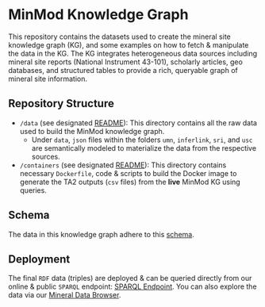 # MinMod Knowledge Graph

This repository contains the datasets used to create the mineral site knowledge graph (KG), and some examples on how to fetch & manipulate the data in the KG. The KG integrates heterogeneous data sources including mineral site reports (National Instrument 43-101), scholarly articles, geo databases, and structured tables to provide a rich, queryable graph of mineral site information.

## Repository Structure

- `/data` (see designated [README](https://github.com/DARPA-CRITICALMAAS/ta2-minmod-data/tree/main/data#readme)): This directory contains all the raw data used to build the MinMod knowledge graph.
  - Under `data`, `json` files within the folders `umn`, `inferlink`, `sri`, and `usc` are semantically modeled to materialize the data from the respective sources.
  <!-- - `/sandbox` (see designated [README](https://github.com/DARPA-CRITICALMAAS/ta2-minmod-data/tree/main/sandbox#readme)): This directory holds the "sandbox", a `jupyter notebook` with a collection of example `SPARQL` queries & `python` code to manipulate the KG data & to build **Grade & Tonnage models** & interactively navigate the results! -->
- `/containers` (see designated [README](https://github.com/DARPA-CRITICALMAAS/ta2-minmod-data/tree/main/containers#readme)): This directory contains necessary `Dockerfile`, code & scripts to build the Docker image to generate the TA2 outputs (`csv` files) from the **live** MinMod KG using queries.
<!-- - `/scripts`: This directory contains scripts used for internal use -->

## Schema

The data in this knowledge graph adhere to this [schema](https://github.com/DARPA-CRITICALMAAS/ta2-minmod-kg/tree/main/schema/README.md).

## Deployment

The final `RDF` data (triples) are deployed & can be queried directly from our online & public `SPARQL` endpoint: [SPARQL Endpoint](https://minmod.isi.edu/sparql). You can also explore the data via our [Mineral Data Browser](https://minmod.isi.edu/).
